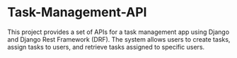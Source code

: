 # Task-Management-API
This project provides a set of APIs for a task management app using Django and Django Rest Framework (DRF). The system allows users to create tasks, assign tasks to users, and retrieve tasks assigned to specific users.
